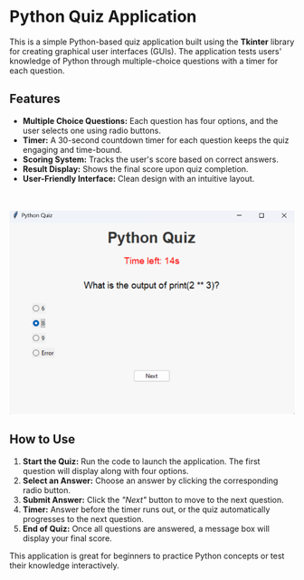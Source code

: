 <h1>Python Quiz Application</h1>
<p>This is a simple Python-based quiz application built using the <strong>Tkinter</strong> library for creating graphical user interfaces (GUIs). The application tests users' knowledge of Python through multiple-choice questions with a timer for each question.</p>
    
<h2>Features</h2>
<ul>
 <li><strong>Multiple Choice Questions:</strong> Each question has four options, and the user selects one using radio buttons.</li>
 <li><strong>Timer:</strong> A 30-second countdown timer for each question keeps the quiz engaging and time-bound.</li>
 <li><strong>Scoring System:</strong> Tracks the user's score based on correct answers.</li>
 <li><strong>Result Display:</strong> Shows the final score upon quiz completion.</li>
 <li><strong>User-Friendly Interface:</strong> Clean design with an intuitive layout.</li>
</ul>
<br><br>
<img src="quizapp.png" alt="Quiz Application Screenshot" style="max-width:100%; height:auto;">
<br>    
<h2>How to Use</h2>
<ol>
 <li><strong>Start the Quiz:</strong> Run the code to launch the application. The first question will display along with four options.</li>
 <li><strong>Select an Answer:</strong> Choose an answer by clicking the corresponding radio button.</li>
 <li><strong>Submit Answer:</strong> Click the <em>"Next"</em> button to move to the next question.</li>
 <li><strong>Timer:</strong> Answer before the timer runs out, or the quiz automatically progresses to the next question.</li>
 <li><strong>End of Quiz:</strong> Once all questions are answered, a message box will display your final score.</li>
</ol>
    
<p>This application is great for beginners to practice Python concepts or test their knowledge interactively.</p>
